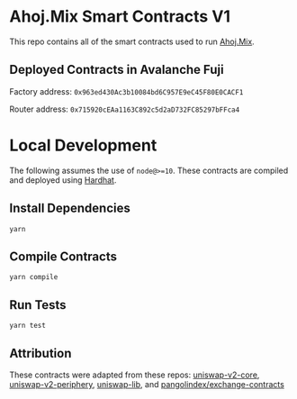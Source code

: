 # Ahoj.Mix Smart Contracts V1
This repo contains all of the smart contracts used to run [Ahoj.Mix](https://www.ahoj.finance/).

## Deployed Contracts in Avalanche Fuji
Factory address: `0x963ed430Ac3b10084bd6C957E9eC45F80E0CACF1`

Router address: `0x715920cEAa1163C892c5d2aD732FC85297bFFca4`

# Local Development

The following assumes the use of `node@>=10`. These contracts are compiled and deployed using [Hardhat](https://hardhat.org/).

## Install Dependencies

`yarn`

## Compile Contracts

`yarn compile`

## Run Tests

`yarn test`

## Attribution
These contracts were adapted from these repos: [uniswap-v2-core](https://github.com/Uniswap/uniswap-v2-core), [uniswap-v2-periphery](https://github.com/Uniswap/uniswap-v2-core), [uniswap-lib](https://github.com/Uniswap/uniswap-lib), and [pangolindex/exchange-contracts](https://github.com/pangolindex/exchange-contracts)
